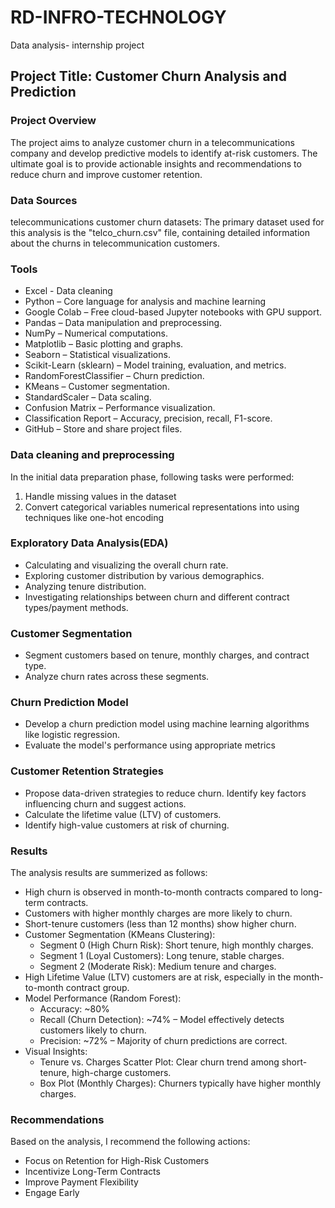 # RD-INFRO-TECHNOLOGY
Data analysis- internship project

## Project Title: Customer Churn Analysis and Prediction

### Project Overview

The project aims to analyze customer churn in a telecommunications company and develop predictive models to identify at-risk customers. The ultimate goal is to provide actionable insights and recommendations to reduce churn and improve customer retention.

### Data Sources
telecommunications customer churn datasets: The primary dataset used for this analysis is the "telco_churn.csv" file, containing detailed information about the churns in telecommunication customers.

### Tools
- Excel - Data cleaning 
- Python – Core language for analysis and machine learning
- Google Colab – Free cloud-based Jupyter notebooks with GPU support.
- Pandas – Data manipulation and preprocessing.
- NumPy – Numerical computations.
- Matplotlib – Basic plotting and graphs.
- Seaborn – Statistical visualizations.
- Scikit-Learn (sklearn) – Model training, evaluation, and metrics.
- RandomForestClassifier – Churn prediction.
- KMeans – Customer segmentation.
- StandardScaler – Data scaling.
- Confusion Matrix – Performance visualization.
- Classification Report – Accuracy, precision, recall, F1-score.
- GitHub – Store and share project files.

### Data cleaning and preprocessing

In the initial data preparation phase, following tasks were performed:
1. Handle missing values in the dataset
2. Convert categorical variables numerical representations into using techniques like one-hot encoding

### Exploratory Data Analysis(EDA)

- Calculating and visualizing the overall churn rate.
- Exploring customer distribution by various demographics.
- Analyzing tenure distribution.
- Investigating relationships between churn and different contract types/payment methods.

### Customer Segmentation

- Segment customers based on tenure, monthly charges, and contract type.
- Analyze churn rates across these segments.

### Churn Prediction Model

- Develop a churn prediction model using machine learning algorithms like logistic regression.
- Evaluate the model's performance using appropriate metrics

### Customer Retention Strategies

- Propose data-driven strategies to reduce churn. Identify key factors influencing churn and suggest actions.
- Calculate the lifetime value (LTV) of customers.
- Identify high-value customers at risk of churning.

### Results

The analysis results are summerized as follows:
- High churn is observed in month-to-month contracts compared to long-term contracts.
- Customers with higher monthly charges are more likely to churn.
- Short-tenure customers (less than 12 months) show higher churn.
- Customer Segmentation (KMeans Clustering):
     - Segment 0 (High Churn Risk): Short tenure, high monthly charges.
     - Segment 1 (Loyal Customers): Long tenure, stable charges.
     - Segment 2 (Moderate Risk): Medium tenure and charges.
- High Lifetime Value (LTV) customers are at risk, especially in the month-to-month contract group.
-  Model Performance (Random Forest):
     - Accuracy: ~80%
     - Recall (Churn Detection): ~74% – Model effectively detects customers likely to 
        churn.
     - Precision: ~72% – Majority of churn predictions are correct.
- Visual Insights:
    - Tenure vs. Charges Scatter Plot: Clear churn trend among short-tenure, high-charge 
       customers.
    - Box Plot (Monthly Charges): Churners typically have higher monthly charges.

### Recommendations

Based on the analysis, I recommend the following actions:
- Focus on Retention for High-Risk Customers
- Incentivize Long-Term Contracts
- Improve Payment Flexibility
- Engage Early
